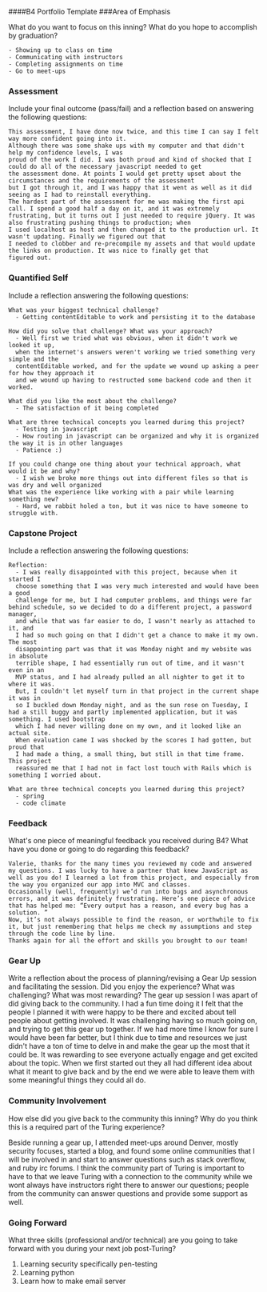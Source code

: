 ####B4 Portfolio Template
###Area of Emphasis

What do you want to focus on this inning? What do you hope to accomplish by graduation?

    - Showing up to class on time
    - Communicating with instructors
    - Completing assignments on time  
    - Go to meet-ups

### Assessment

Include your final outcome (pass/fail) and a reflection based on answering the following questions:

    This assessment, I have done now twice, and this time I can say I felt way more confident going into it.
    Although there was some shake ups with my computer and that didn't help my confidence levels, I was
    proud of the work I did. I was both proud and kind of shocked that I could do all of the necessary javascript needed to get
    the assessment done. At points I would get pretty upset about the circumstances and the requirements of the assessment
    but I got through it, and I was happy that it went as well as it did seeing as I had to reinstall everything.
    The hardest part of the assessment for me was making the first api call. I spend a good half a day on it, and it was extremely
    frustrating, but it turns out I just needed to require jQuery. It was also frustrating pushing things to production; when
    I used localhost as host and then changed it to the production url. It wasn't updating. Finally we figured out that
    I needed to clobber and re-precompile my assets and that would update the links on production. It was nice to finally get that
    figured out.

### Quantified Self

Include a reflection answering the following questions:

    What was your biggest technical challenge?
      - Getting contentEditable to work and persisting it to the database

    How did you solve that challenge? What was your approach?
      - Well first we tried what was obvious, when it didn't work we looked it up,
      when the internet's answers weren't working we tried something very simple and the
      contentEditable worked, and for the update we wound up asking a peer for how they approach it
      and we wound up having to restructed some backend code and then it worked.

    What did you like the most about the challenge?
      - The satisfaction of it being completed

    What are three technical concepts you learned during this project?
      - Testing in javascript
      - How routing in javascript can be organized and why it is organized the way it is in other languages  
      - Patience :)

    If you could change one thing about your technical approach, what would it be and why?
      - I wish we broke more things out into different files so that is was dry and well organized
    What was the experience like working with a pair while learning something new?
      - Hard, we rabbit holed a ton, but it was nice to have someone to struggle with.

### Capstone Project

Include a reflection answering the following questions:

    Reflection:
      - I was really disappointed with this project, because when it started I
      choose something that I was very much interested and would have been a good
      challenge for me, but I had computer problems, and things were far behind schedule, so we decided to do a different project, a password manager,
      and while that was far easier to do, I wasn't nearly as attached to it, and
      I had so much going on that I didn't get a chance to make it my own. The most
      disappointing part was that it was Monday night and my website was in absolute
      terrible shape, I had essentially run out of time, and it wasn't even in an
      MVP status, and I had already pulled an all nighter to get it to where it was.
      But, I couldn't let myself turn in that project in the current shape it was in
      so I buckled down Monday night, and as the sun rose on Tuesday, I had a still buggy and partly implemented application, but it was something. I used bootstrap
      which I had never willing done on my own, and it looked like an actual site.
      When evaluation came I was shocked by the scores I had gotten, but proud that
      I had made a thing, a small thing, but still in that time frame. This project
      reassured me that I had not in fact lost touch with Rails which is something I worried about.

    What are three technical concepts you learned during this project?
      - spring
      - code climate

### Feedback

What's one piece of meaningful feedback you received during B4? What have you done or going to do regarding this feedback?

    Valerie, thanks for the many times you reviewed my code and answered my questions. I was lucky to have a partner that knew JavaScript as well as you do! I learned a lot from this project, and especially from the way you organized our app into MVC and classes.
    Occasionally (well, frequently) we’d run into bugs and asynchronous errors, and it was definitely frustrating. Here’s one piece of advice that has helped me: “Every output has a reason, and every bug has a solution. ”
    Now, it’s not always possible to find the reason, or worthwhile to fix it, but just remembering that helps me check my assumptions and step through the code line by line.
    Thanks again for all the effort and skills you brought to our team!

### Gear Up

Write a reflection about the process of planning/revising a Gear Up session and facilitating the session. Did you enjoy the experience? What was challenging? What was most rewarding?
    The gear up session I was apart of did giving back to the community. I had a
    fun time doing it I felt that the people I planned it with were happy to be
    there and excited about tell people about getting involved. It was challenging
    having so much going on, and trying to get this gear up together. If we had more time
    I know for sure I would have been far better, but I think due to time and
    resources we just didn't have a ton of time to delve in and make the gear up the most
    that it could be. It was rewarding to see everyone actually engage and get
    excited about the topic. When we first started out they all had different idea
    about what it meant to give back and by the end we were able to leave them with some
    meaningful things they could all do. 


### Community Involvement

How else did you give back to the community this inning? Why do you think this is a required part of the Turing experience?

  Beside running a gear up, I attended meet-ups around Denver, mostly security focuses, started a blog, and found some online communities
  that I will be involved in and start to answer questions such as stack overflow, and ruby irc forums. I think the community part of Turing is important to have to that we leave Turing with a connection to the community while we wont always have instructors right there to answer our questions; people from the community can answer questions and provide some support as well.

### Going Forward

What three skills (professional and/or technical) are you going to take forward with you during your next job post-Turing?

  1. Learning security specifically pen-testing
  2. Learning python
  3. Learn how to make email server
